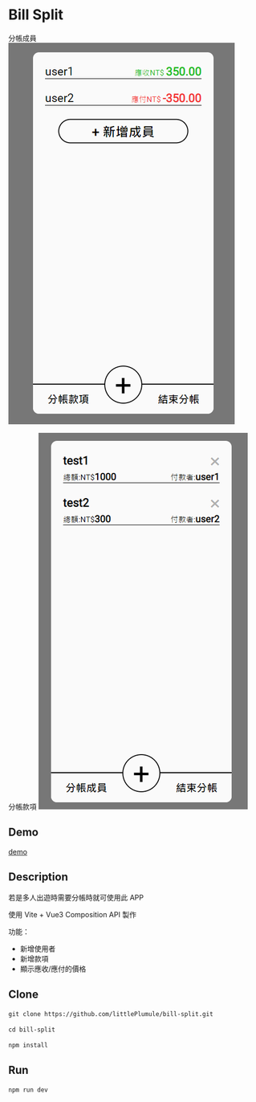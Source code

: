 # Bill Split
分帳成員
![](./src/assets/image/bill-split-users-image.PNG)

分帳款項
![](./src/assets/image/bill-split-payment-image.PNG)

## Demo
[demo](https://littleplumule.github.io/bill-split/)

## Description
若是多人出遊時需要分帳時就可使用此 APP

使用 Vite + Vue3 Composition API 製作

功能：
- 新增使用者
- 新增款項
- 顯示應收/應付的價格
## Clone
`git clone https://github.com/littlePlumule/bill-split.git`

`cd bill-split`

`npm install`

## Run
`npm run dev`